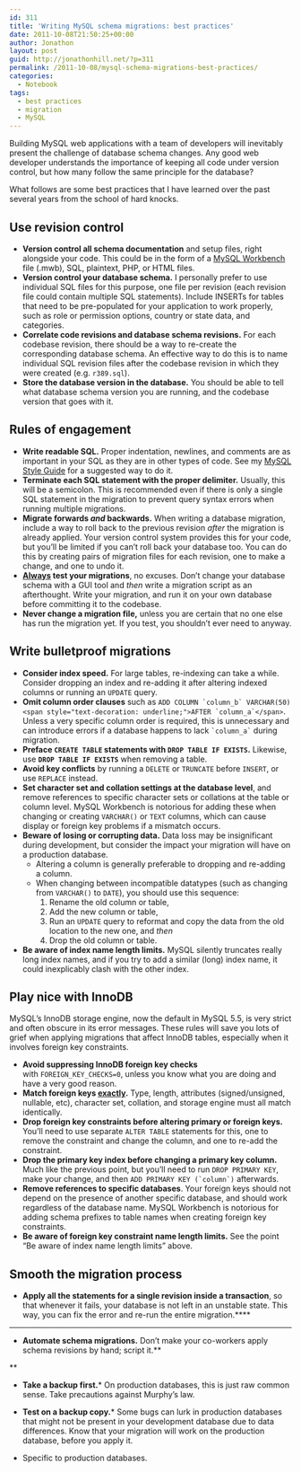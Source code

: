 ```yaml
---
id: 311
title: 'Writing MySQL schema migrations: best practices'
date: 2011-10-08T21:50:25+00:00
author: Jonathon
layout: post
guid: http://jonathonhill.net/?p=311
permalink: /2011-10-08/mysql-schema-migrations-best-practices/
categories:
  - Notebook
tags:
  - best practices
  - migration
  - MySQL
---
```

Building MySQL web applications with a team of developers will inevitably present the challenge of database schema changes. Any good web developer understands the importance of keeping all code under version control, but how many follow the same principle for the database?

What follows are some best practices that I have learned over the past several years from the school of hard knocks.<!--more-->

## Use revision control

  * **Version control all schema documentation** and setup files, right alongside your code. This could be in the form of a <a href="http://www.mysql.com/products/workbench/" target="_blank">MySQL Workbench</a> file (.mwb), SQL, plaintext, PHP, or HTML files.
  * **Version control your database schema.** I personally prefer to use individual SQL files for this purpose, one file per revision (each revision file could contain multiple SQL statements). Include INSERTs for tables that need to be pre-populated for your application to work properly, such as role or permission options, country or state data, and categories.
  * **Correlate code revisions and database schema revisions.** For each codebase revision, there should be a way to re-create the corresponding database schema. An effective way to do this is to name individual SQL revision files after the codebase revision in which they were created (e.g. `r389.sql`).
  * **Store the database version in the database.** You should be able to tell what database schema version you are running, and the codebase version that goes with it.

## Rules of engagement

  * **Write readable SQL.** Proper indentation, newlines, and comments are as important in your SQL as they are in other types of code. See my [MySQL Style Guide](http://jonathonhill.net/coding-for-readability/mysql-style-guide/) for a suggested way to do it.
  * **Terminate each SQL statement with the proper delimiter.** Usually, this will be a semicolon. This is recommended even if there is only a single SQL statement in the migration to prevent query syntax errors when running multiple migrations.
  * **Migrate forwards _and_ backwards.** When writing a database migration, include a way to roll back to the previous revision _after_ the migration is already applied. Your version control system provides this for your code, but you&#8217;ll be limited if you can&#8217;t roll back your database too. You can do this by creating pairs of migration files for each revision, one to make a change, and one to undo it.
  * **<span style="text-decoration: underline;">Always</span> test your migrations**, no excuses. Don&#8217;t change your database schema with a GUI tool and _then_ write a migration script as an afterthought. Write your migration, and run it on your own database before committing it to the codebase.
  * **Never change a migration file,** unless you are certain that no one else has run the migration yet. If you test, you shouldn&#8217;t ever need to anyway.

## Write bulletproof migrations

  * **Consider index speed.** For large tables, re-indexing can take a while. Consider dropping an index and re-adding it after altering indexed columns or running an `UPDATE` query.
  * **Omit column order clauses** such as ``ADD COLUMN `column_b` VARCHAR(50) <span style="text-decoration: underline;">AFTER `column_a`</span>``. Unless a very specific column order is required, this is unnecessary and can introduce errors if a database happens to lack `` `column_a` `` during migration.
  * **Preface `CREATE TABLE` statements with `DROP TABLE IF EXISTS`.** Likewise, use **`DROP TABLE IF EXISTS`** when removing a table.
  * **Avoid key conflicts** by running a `DELETE` or `TRUNCATE` before `INSERT`, or use `REPLACE` instead.
  * **Set character set and collation settings at the database level**, and remove references to specific character sets or collations at the table or column level. MySQL Workbench is notorious for adding these when changing or creating `VARCHAR()` or `TEXT` columns, which can cause display or foreign key problems if a mismatch occurs.
  * **Beware of losing or corrupting data.** Data loss may be insignificant during development, but consider the impact your migration will have on a production database. 
      * Altering a column is generally preferable to dropping and re-adding a column.
      * When changing between incompatible datatypes (such as changing from `VARCHAR()` to `DATE`), you should use this sequence: 
          1. Rename the old column or table,
          2. Add the new column or table,
          3. Run an `UPDATE` query to reformat and copy the data from the old location to the new one, and _then_
          4. Drop the old column or table.
  * **Be aware of index name length limits.** MySQL silently truncates really long index names, and if you try to add a similar (long) index name, it could inexplicably clash with the other index.

## Play nice with InnoDB

MySQL&#8217;s InnoDB storage engine, now the default in MySQL 5.5, is very strict and often obscure in its error messages. These rules will save you lots of grief when applying migrations that affect InnoDB tables, especially when it involves foreign key constraints.

  * **Avoid suppressing InnoDB foreign key checks** with `FOREIGN_KEY_CHECKS=0`, unless you know what you are doing and have a very good reason.
  * **Match foreign keys <span style="text-decoration: underline;">exactly</span>.** Type, length, attributes (signed/unsigned, nullable, etc), character set, collation, and storage engine must all match identically.
  * **Drop foreign key constraints before altering primary or foreign keys.** You&#8217;ll need to use separate `ALTER TABLE` statements for this, one to remove the constraint and change the column, and one to re-add the constraint.
  * **Drop the primary key index before changing a primary key column.** Much like the previous point, but you&#8217;ll need to run `DROP PRIMARY KEY`, make your change, and then ``ADD PRIMARY KEY (`column`)`` afterwards.
  * **Remove references to specific databases**. Your foreign keys should not depend on the presence of another specific database, and should work regardless of the database name. MySQL Workbench is notorious for adding schema prefixes to table names when creating foreign key constraints.
  * **Be aware of foreign key constraint name length limits.** See the point &#8220;Be aware of index name length limits&#8221; above.

## Smooth the migration process

  * ******Apply all the statements for a single revision inside a transaction******, so that whenever it fails, your database is not left in an unstable state. This way, you can fix the error and re-run the entire migration.****
  
**** 
  * ****Automate schema migrations.**** Don&#8217;t make your co-workers apply schema revisions by hand; script it.**
  
** 
  * **Take a backup first.*** On production databases, this is just raw common sense. Take precautions against Murphy&#8217;s law.
  * **Test on a backup copy.*** Some bugs can lurk in production databases that might not be present in your development database due to data differences. Know that your migration will work on the production database, before you apply it.

* Specific to production databases.